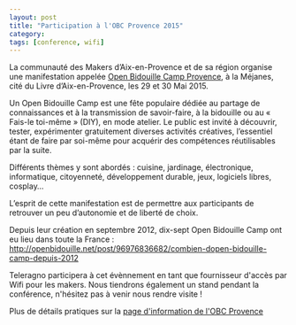 ```yaml
---
layout: post
title: "Participation à l'OBC Provence 2015"
category: 
tags: [conference, wifi]
---
```


La communauté des Makers d’Aix-en-Provence et de sa région organise une manifestation appelée [Open Bidouille Camp Provence](http://obcprovence.com/fr/), à la Méjanes, cité du Livre d’Aix-en-Provence, les 29 et 30 Mai 2015.

Un Open Bidouille Camp est une fête populaire dédiée au partage de connaissances et à la transmission de savoir-faire, à la bidouille ou au « Fais-le toi-même » (DIY), en mode atelier.
Le public est invité à découvrir, tester, expérimenter gratuitement diverses activités créatives, l’essentiel étant de faire par soi-même pour acquérir des compétences réutilisables par la suite.

Différents thèmes y sont abordés : cuisine, jardinage, électronique, informatique, citoyenneté, développement durable, jeux, logiciels libres, cosplay…

L’esprit de cette manifestation est de permettre aux participants de retrouver un peu d’autonomie et de liberté de choix.

Depuis leur création en septembre 2012, dix-sept Open Bidouille Camp ont eu lieu dans toute la France : http://openbidouille.net/post/96976836682/combien-dopen-bidouille-camp-depuis-2012

Teleragno participera à cet évènnement en tant que fournisseur d'accès par Wifi pour les makers.
Nous tiendrons également un stand pendant la conférence, n'hésitez pas à venir nous rendre visite !

Plus de détails pratiques sur la [page d'information de l'OBC Provence](http://obcprovence.com/fr/infos/)

